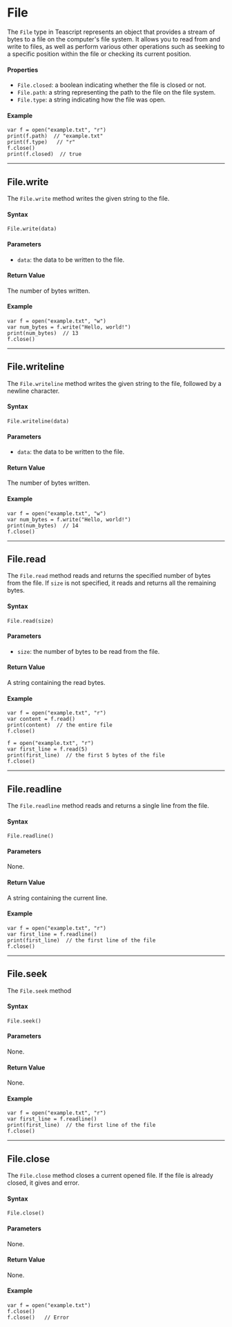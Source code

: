 # File

The `File` type in Teascript represents an object that provides a stream of bytes to a file on the computer's file system. It allows you to read from and write to files, as well as perform various other operations such as seeking to a specific position within the file or checking its current position.

#### Properties

-   `File.closed`: a boolean indicating whether the file is closed or not.
-   `File.path`: a string representing the path to the file on the file system.
-   `File.type`: a string indicating how the file was open.

#### Example

```tea
var f = open("example.txt", "r")
print(f.path)  // "example.txt"
print(f.type)   // "r"
f.close()
print(f.closed)  // true
```

---

## File.write

The `File.write` method writes the given string to the file.

#### Syntax

```tea
File.write(data)
```

#### Parameters

-   `data`: the data to be written to the file.

#### Return Value

The number of bytes written.

#### Example

```tea
var f = open("example.txt", "w")
var num_bytes = f.write("Hello, world!")
print(num_bytes)  // 13
f.close()
```

---

## File.writeline

The `File.writeline` method writes the given string to the file, followed by a newline character.

#### Syntax

```tea
File.writeline(data)
```

#### Parameters

-   `data`: the data to be written to the file.

#### Return Value

The number of bytes written.

#### Example

```tea
var f = open("example.txt", "w")
var num_bytes = f.write("Hello, world!")
print(num_bytes)  // 14
f.close()
```

---

## File.read

The `File.read` method reads and returns the specified number of bytes from the file. If `size` is not specified, it reads and returns all the remaining bytes.

#### Syntax

```tea
File.read(size)
```

#### Parameters

-   `size`: the number of bytes to be read from the file.

#### Return Value

A string containing the read bytes.

#### Example

```tea
var f = open("example.txt", "r")
var content = f.read()
print(content)  // the entire file
f.close()

f = open("example.txt", "r")
var first_line = f.read(5)
print(first_line)  // the first 5 bytes of the file
f.close()
```

---

## File.readline

The `File.readline` method reads and returns a single line from the file.

#### Syntax

```tea
File.readline()
```

#### Parameters

None.

#### Return Value

A string containing the current line.

#### Example

```tea
var f = open("example.txt", "r")
var first_line = f.readline()
print(first_line)  // the first line of the file
f.close()
```

---

## File.seek

The `File.seek` method

#### Syntax

```tea
File.seek()
```

#### Parameters

None.

#### Return Value

None.

#### Example

```tea
var f = open("example.txt", "r")
var first_line = f.readline()
print(first_line)  // the first line of the file
f.close()
```

---

## File.close

The `File.close` method closes a current opened file. If the file is already closed, it gives and error.

#### Syntax

```tea
File.close()
```

#### Parameters

None.

#### Return Value

None.

#### Example

```tea
var f = open("example.txt")
f.close()
f.close()   // Error
```